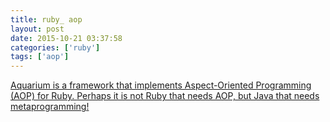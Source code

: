 ```yaml
---
title: ruby_ aop
layout: post
date: 2015-10-21 03:37:58
categories: ['ruby']
tags: ['aop']
---
```


[Aquarium is a framework that implements Aspect-Oriented Programming (AOP) for Ruby. ](http://aquarium.rubyforge.org/)
[ Perhaps it is not Ruby that needs AOP, but Java that needs metaprogramming!](http://commons.oreilly.com/wiki/index.php/Beyond_Java/Ruby_in_the_Rough#AOP)


